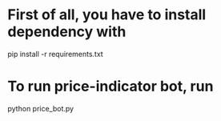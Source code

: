 # First of all, you have to install dependency with
pip install -r requirements.txt
# To run price-indicator bot, run
python price_bot.py